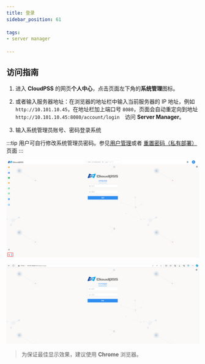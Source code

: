 ```yaml
---
title: 登录
sidebar_position: 61

tags: 
- server manager

---
```


## 访问指南

1. 进入 **CloudPSS** 的网页**个人中心**，点击页面左下角的**系统管理**图标。

2. 或者输入服务器地址：在浏览器的地址栏中输入当前服务器的 IP 地址，例如 `http://10.101.10.45`，在地址栏加上端口号 `8080`，页面会自动重定向到地址 `http://10.101.10.45:8080/account/login`　访问 **Server Manager**。

3. 输入系统管理员账号、密码登录系统

:::tip
用户可自行修改系统管理员密码。参见[用户管理](../../../software/50-user-center/50-system-administrator-settings/10-user-management/index.md)或者 [重置密码（私有部署）](../../../software/50-user-center/10-register-and-login/20-cloudpss-private/index.md)页面
:::


![用户中心登录 server manager](./登录.png "用户中心登录 server manager")

![端口登录](./端口登录.png "端口登录")

> 为保证最佳显示效果，建议使用 **Chrome** 浏览器。